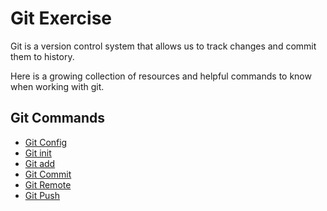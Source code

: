 # Git Exercise
Git is a version control system that allows us to track changes and commit them to history.

Here is a growing collection of resources and helpful commands to know when working with git.

## Git Commands
- [Git Config](./Commands/config.md)
- [Git init](./commands/init.md)
- [Git add](./Commands/Add.md)
- [Git Commit](./commands/commit.md)
- [Git Remote](./commands/remote.md)
- [Git Push](./commands/push.md)
